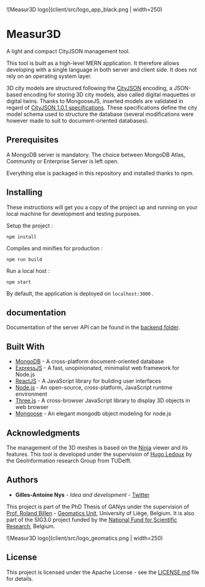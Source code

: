 ![Measur3D logo](client/src/logo_app_black.png | width=250)

# Measur3D

A light and compact CityJSON management tool.

This tool is built as a high-level MERN application. It therefore allows developing with a single language in both server and client side. It does not rely on an operating system layer.

3D city models are structured following the [CityJSON](https://www.cityjson.org/) encoding, a JSON-based encoding for storing 3D city models, also called digital maquettes or digital twins. Thanks to MongooseJS, inserted models are validated in regard of [CityJSON 1.0.1 specifications](https://www.cityjson.org/specs/1.0.1/). These specifications define the city model schema used to structure the database (several modifications were however made to suit to document-oriented databases).

## Prerequisites

A MongoDB server is mandatory. The choice between MongoDB Atlas, Community or Enterprise Server is left open.

Everything else is packaged in this repository and installed thanks to npm.

## Installing

These instructions will get you a copy of the project up and running on your local machine for development and testing purposes.

Setup the project :

```
npm install
```

Compiles and minifies for production :

```
npm run build
```

Run a local host :

```
npm start
```

By default, the application is deployed on ```localhost:3000``` .

## documentation

Documentation of the server API can be found in the [backend folder](https://github.com/GANys/Measur3D/tree/dev/backend/README.md).

## Built With

* [MongoDB](https://www.mongodb.com/) - A cross-platform document-oriented database
* [ExpressJS](https://expressjs.com/) - A fast, unopinionated, minimalist web framework for Node.js
* [ReactJS](https://reactjs.org/) - A JavaScript library for building user interfaces
* [Node.js](https://nodejs.org/en/) - An open-source, cross-platform, JavaScript runtime environment
* [Three.js](https://threejs.org/) - A cross-browser JavaScript library to display 3D objects in web browser
* [Mongoose](https://mongoosejs.com/) - An elegant mongodb object modeling for node.js

## Acknowledgments

The management of the 3D meshes is based on the [Ninja](https://ninja.cityjson.org/) viewer and its features. This tool is developed under the supervision of [Hugo Ledoux](https://twitter.com/hugoledoux) by the GeoInformation research Group from TUDelft.

## Authors

* **Gilles-Antoine Nys** - *Idea and development* - [Twitter](https://twitter.com/ga_nys)

This project is part of the PhD Thesis of GANys under the supervision of [Prof. Roland Billen](https://twitter.com/RolandBillen) - [Geomatics Unit](http://geomatics.ulg.ac.be/home.php), University of Liège, Belgium. It is also part of the SIG3.0 project funded by the [National Fund for Scientific Research](https://www.frs-fnrs.be/en), Belgium.

![Measur3D logo](client/src/logo_geomatics.png | width=250)

## License

This project is licensed under the Apache License - see the [LICENSE.md](LICENSE) file for details.
